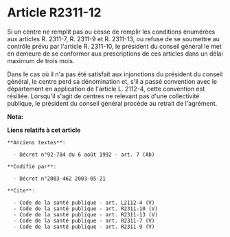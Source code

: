 # Article R2311-12

Si un centre ne remplit pas ou cesse de remplir les conditions énumérées aux articles R. 2311-7, R. 2311-9 et R. 2311-13, ou
refuse de se soumettre au contrôle prévu par l'article R. 2311-10, le président du conseil général le met en demeure de se
conformer aux prescriptions de ces articles dans un délai maximum de trois mois. 

Dans le cas où il n'a pas été satisfait aux injonctions du président du conseil général, le centre perd sa dénomination et,
s'il a passé convention avec le département en application de l'article L. 2112-4, cette convention est résiliée. Lorsqu'il
s'agit de centres ne relevant pas d'une collectivité publique, le président du conseil général procède au retrait de
l'agrément.

**Nota:**



**Liens relatifs à cet article**

	**Anciens textes**:

	  - Décret n°92-784 du 6 août 1992 - art. 7 (Ab)

	**Codifié par**:

	  - Décret n°2003-462 2003-05-21

	**Cite**:

	  - Code de la santé publique - art. L2112-4 (V)
	  - Code de la santé publique - art. R2311-10 (V)
	  - Code de la santé publique - art. R2311-13 (V)
	  - Code de la santé publique - art. R2311-7 (V)
	  - Code de la santé publique - art. R2311-9 (V)
